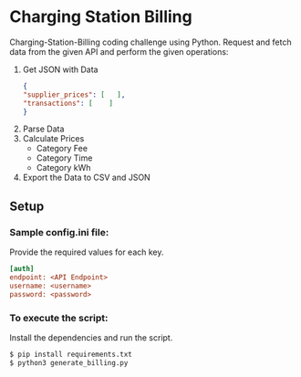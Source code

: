 # Charging Station Billing

Charging-Station-Billing coding challenge using Python.
Request and fetch data from the given API and perform the given operations:
1. Get JSON with Data
    ```json
    {
    "supplier_prices": [   ],
    "transactions": [    ]
    }
    ```
2. Parse Data
3. Calculate Prices
    - Category Fee
    - Category Time
    - Category kWh
4. Export the Data to CSV and JSON

## Setup 

### Sample config.ini file:
Provide the required values for each key.
```ini
[auth]
endpoint: <API Endpoint>
username: <username>
password: <password>
```

### To execute the script:

Install the dependencies and run the script.

```sh
$ pip install requirements.txt
$ python3 generate_billing.py
```
